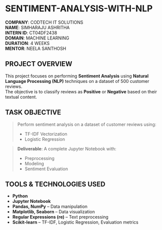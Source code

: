 # SENTIMENT-ANALYSIS-WITH-NLP


**COMPANY**: CODTECH IT SOLUTIONS  
**NAME**: SIMHARAJU ASHRITHA  
**INTERN ID**: CT04DF2438  
**DOMAIN**: MACHINE LEARNING  
**DURATION**: 4 WEEKS  
**MENTOR**: NEELA SANTHOSH  

## PROJECT OVERVIEW

This project focuses on performing **Sentiment Analysis** using **Natural Language Processing (NLP)** techniques on a dataset of 500 customer reviews.  
The objective is to classify reviews as **Positive** or **Negative** based on their textual content.

## TASK OBJECTIVE

> Perform sentiment analysis on a dataset of customer reviews using:  
> - TF-IDF Vectorization  
> - Logistic Regression  

> **Deliverable**: A complete Jupyter Notebook with:  
> - Preprocessing  
> - Modeling  
> - Sentiment Evaluation  

## TOOLS & TECHNOLOGIES USED

- **Python**
- **Jupyter Notebook**
- **Pandas, NumPy** – Data manipulation
- **Matplotlib, Seaborn** – Data visualization
- **Regular Expressions (re)** – Text preprocessing
- **Scikit-learn** – TF-IDF, Logistic Regression, Evaluation metrics

